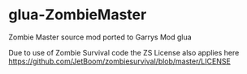 # glua-ZombieMaster
Zombie Master source mod ported to Garrys Mod glua

Due to use of Zombie Survival code the ZS License also applies here
https://github.com/JetBoom/zombiesurvival/blob/master/LICENSE
